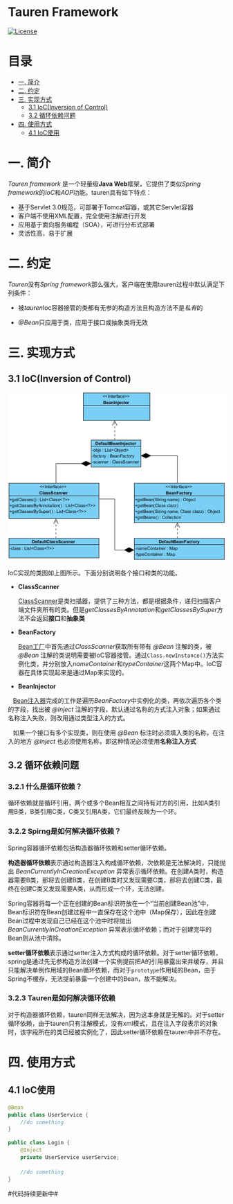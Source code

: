 # Tauren Framework
[![License](https://img.shields.io/badge/license-Apache%202-4EB1BA.svg)](https://www.apache.org/licenses/LICENSE-2.0.html)

# 目录
- [一. 简介](#一-简介)
- [二. 约定](#二-约定)
- [三. 实现方式](#三-实现方式)
    - [3.1 IoC(Inversion of Control)](#31-iocinversion-of-control)
    - [3.2 循环依赖问题](#32-循环依赖问题)
- [四. 使用方式](#四-使用方式)
    - [4.1 IoC使用](#41-ioc使用)
   


# 一. 简介
*_Tauren framework_* 是一个轻量级**Java Web**框架，它提供了类似*Spring framework*的*IoC*和*AOP*功能。tauren具有如下特点：

- 基于Servlet 3.0规范，可部署于Tomcat容器，或其它Servlet容器
- 客户端不使用XML配置，完全使用注解进行开发
- 应用基于面向服务编程（SOA），可进行分布式部署
- 灵活性高，易于扩展

# 二. 约定
*Tauren*没有*Spring framework*那么强大，客户端在使用tauren过程中默认满足下列条件：

- 被*tauren*Ioc容器接管的类都有无参的构造方法且构造方法不是*私有*的

- *@Bean*只应用于类，应用于接口或抽象类将无效

# 三. 实现方式
## 3.1 IoC(Inversion of Control)
![](https://github.com/huhuics/Accumulate/blob/master/image/Tauren-IoC.jpg?raw=true)

IoC实现的类图如上图所示。下面分别说明各个接口和类的功能。

- **ClassScanner**

    [ClassScanner](https://github.com/huhuics/tauren/blob/master/src/main/java/cn/tauren/framework/ioc/api/ClassScanner.java)是类扫描器，提供了三种方法，都是根据条件，递归扫描客户端文件夹所有的类。但是*getClassesByAnnotation*和*getClassesBySuper*方法不会返回**接口**和**抽象类**
    
- **BeanFactory**

    [Bean工厂](https://github.com/huhuics/tauren/blob/master/src/main/java/cn/tauren/framework/ioc/api/BeanFactory.java)中首先通过*ClassScanner*获取所有带有 *@Bean* 注解的类，被 *@Bean* 注解的类说明需要被IoC容器接管。通过`Class.newInstance()`方法实例化类，并分别放入*nameContainer*和*typeContainer*这两个Map中。IoC容器在具体实现起来是通过Map来实现的。
    
- **BeanInjector**

    [Bean注入器](https://github.com/huhuics/tauren/blob/master/src/main/java/cn/tauren/framework/ioc/api/BeanInjector.java)完成的工作是遍历*BeanFactory*中实例化的类，再依次遍历各个类的字段，找出被 *@Inject* 注解的字段，默认通过名称的方式注入对象；如果通过名称注入失败，则改用通过类型注入的方式。
    
    如果一个接口有多个实现类，则在使用 *@Bean* 标注时必须填入类的名称，在注入的地方 *@Inject* 也必须使用名称，即这种情况必须使用**名称注入方式**
    
## 3.2 循环依赖问题
### 3.2.1 什么是循环依赖？
循环依赖就是循环引用，两个或多个Bean相互之间持有对方的引用，比如A类引用B类，B类引用C类，C类又引用A类，它们最终反映为一个环。
    
### 3.2.2 Spirng是如何解决循环依赖？
Spring容器循环依赖包括构造器循环依赖和setter循环依赖。
    
**构造器循环依赖**表示通过构造器注入构成循环依赖，次依赖是无法解决的，只能抛出 *BeanCurrentlyInCreationException* 异常表示循环依赖。在创建A类时，构造器需要B类，那将去创建B类，在创建B类时又发现需要C类，那将去创建C类，最终在创建C类又发现需要A类，从而形成一个环，无法创建。
    
Spring容器将每一个正在创建的Bean标识符放在一个“当前创建Bean池”中，Bean标识符在Bean创建过程中一直保存在这个池中（Map保存），因此在创建Bean过程中发现自己已经在这个池中时将抛出 *BeanCurrentlyInCreationException* 异常表示循环依赖；而对于创建完毕的Bean则从池中清除。
    
**setter循环依赖**表示通过setter注入方式构成的循环依赖。对于setter循环依赖，spring是通过先无参构造方法创建一个实例提前把A的引用暴露出来并缓存，并且只能解决单例作用域的Bean循环依赖，而对于`prototype`作用域的Bean，由于Spring不缓存，无法提前暴露一个创建中的Bean，故不能解决。

### 3.2.3 Tauren是如何解决循环依赖

对于构造器循环依赖，tauren同样无法解决，因为这本身就是无解的。对于setter循环依赖，由于tauren只有注解模式，没有xml模式，且在注入字段表示的对象时，该字段所在的类已经被实例化了，因此setter循环依赖在tauren中并不存在。

# 四. 使用方式
## 4.1 IoC使用
```java
@Bean
public class UserService {
    //do something
}
```

```java
public class Login {
    @Inject
    private UserService userService;
    
    //do something
}
```

#代码持续更新中#


